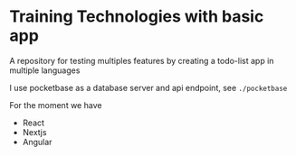 # Training Technologies with basic app

A repository for testing multiples features by creating a todo-list app in multiple languages

I use pocketbase as a database server and api endpoint, see `./pocketbase`

For the moment we have
- React
- Nextjs
- Angular